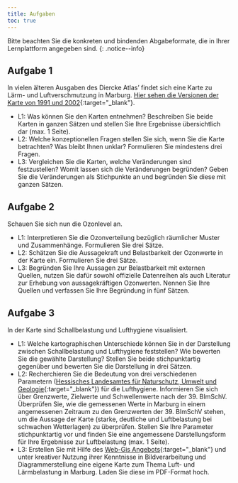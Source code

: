 ```yaml
---
title: Aufgaben
toc: true
---
```


Bitte beachten Sie die konkreten und bindenden Abgabeformate, die in Ihrer Lernplattform angegeben sind.
{: .notice--info}

## Aufgabe 1

In vielen älteren Ausgaben des Diercke Atlas’ findet sich eine Karte zu Lärm- und Luftverschmutzung in Marburg. [Hier sehen die Versionen der Karte von 1991 und 2002](https://ilias.uni-marburg.de/goto.php?target=file_1881309_download&client_id=UNIMR){:target="_blank"}. 
  * L1: Was können Sie den Karten entnehmen? Beschreiben Sie beide Karten in ganzen Sätzen und stellen Sie Ihre Ergebnisse übersichtlich dar (max. 1 Seite). 
  * L2: Welche konzeptionellen Fragen stellen Sie sich, wenn Sie die Karte betrachten? Was bleibt Ihnen unklar? Formulieren Sie mindestens drei Fragen. 
  * L3: Vergleichen Sie die Karten, welche Veränderungen sind festzustellen? Womit lassen sich die Veränderungen begründen? Geben Sie die Veränderungen als Stichpunkte an und begründen Sie diese mit ganzen Sätzen. 

## Aufgabe 2

Schauen Sie sich nun die Ozonlevel an. 
  * L1: Interpretieren Sie die Ozonverteilung bezüglich räumlicher Muster und Zusammenhänge. Formulieren Sie drei Sätze.
  * L2: Schätzen Sie die Aussagekraft und Belastbarkeit der Ozonwerte in der Karte ein. Formulieren Sie drei Sätze.
  * L3: Begründen Sie Ihre Aussagen zur Belastbarkeit mit externen Quellen, nutzen Sie dafür sowohl offizielle Datenreihen als auch Literatur zur Erhebung von aussagekräftigen Ozonwerten. Nennen Sie Ihre Quellen und verfassen Sie Ihre Begründung in fünf Sätzen. 

  
## Aufgabe 3

In der Karte sind Schallbelastung und Lufthygiene visualisiert.
  * L1: Welche kartographischen Unterschiede können Sie in der Darstellung zwischen Schallbelastung und Lufthygiene feststellen? Wie bewerten Sie die gewählte Darstellung? Stellen Sie beide stichpunktartig gegenüber und bewerten Sie die Darstellung in drei Sätzen. 
  * L2: Recherchieren Sie die Bedeutung von drei verschiedenen Parametern ([Hessisches Landesamtes für Naturschutz, Umwelt und Geologie](https://www.hlnug.de){:target="_blank"}) für die Lufthygiene. Informieren Sie sich über Grenzwerte, Zielwerte und Schwellenwerte nach der 39. BImSchV. Überprüfen Sie, wie die gemessenen Werte in Marburg in einem angemessenen Zeitraum zu den Grenzwerten der 39. BImSchV stehen, um die Aussage der Karte (starke, deutliche und Luftbelastung bei schwachen Wetterlagen) zu überprüfen. Stellen Sie Ihre Parameter stichpunktartig vor und finden Sie eine angemessene Darstellungsform für Ihre Ergebnisse zur Luftbelastung (max. 1 Seite).
  * L3: Erstellen Sie mit Hilfe des [Web-Gis Angebots](https://www.hlnug.de){:target="_blank"} und unter kreativer Nutzung ihrer Kenntnisse in Bildverarbeitung und Diagrammerstellung eine eigene Karte zum Thema Luft- und Lärmbelastung in Marburg. Laden Sie diese im PDF-Format hoch.
